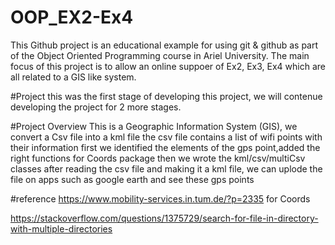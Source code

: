 # OOP_EX2-Ex4
This Github project is an educational example for using git & github as part of the Object Oriented Programming course in Ariel University. The main focus of this project is to allow an online suppoer of Ex2, Ex3, Ex4 which are all related to a GIS like system.

#Project
this was the first stage of developing this project, we will contenue developing the project for 2 more stages.

#Project Overview
This is a Geographic Information System (GIS), we convert a Csv file into a kml file
the csv file contains a list of wifi points with their information
first we identified the elements of the gps point,added the right functions for Coords package
then we wrote the kml/csv/multiCsv classes
after reading the csv file and making it a kml file, we can uplode the file on apps such as google earth and see these gps points

#reference
https://www.mobility-services.in.tum.de/?p=2335   for Coords


https://stackoverflow.com/questions/1375729/search-for-file-in-directory-with-multiple-directories
